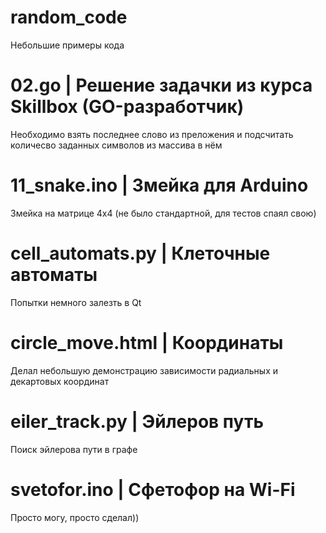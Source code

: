 # random_code
Небольшие примеры кода

# 02.go | Решение задачки из курса Skillbox (GO-разработчик)
Необходимо взять последнее слово из преложения и подсчитать количесво заданных символов из массива в нём

# 11_snake.ino | Змейка для Arduino
Змейка на матрице 4x4 (не было стандартной, для тестов спаял свою)

# cell_automats.py | Клеточные автоматы
Попытки немного залезть в Qt

# circle_move.html | Координаты
Делал небольшую демонстрацию зависимости радиальных и декартовых координат

# eiler_track.py | Эйлеров путь
Поиск эйлерова пути в графе

# svetofor.ino | Сфетофор на Wi-Fi
Просто могу, просто сделал))

